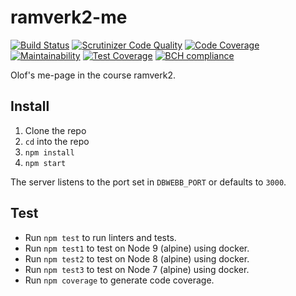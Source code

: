 # ramverk2-me

[![Build Status](https://travis-ci.org/oenstrom/ramverk2-me.svg?branch=master)](https://travis-ci.org/oenstrom/ramverk2-me)
[![Scrutinizer Code Quality](https://scrutinizer-ci.com/g/oenstrom/ramverk2-me/badges/quality-score.png?b=master)](https://scrutinizer-ci.com/g/oenstrom/ramverk2-me/?branch=master)
[![Code Coverage](https://scrutinizer-ci.com/g/oenstrom/ramverk2-me/badges/coverage.png?b=master)](https://scrutinizer-ci.com/g/oenstrom/ramverk2-me/?branch=master)
[![Maintainability](https://api.codeclimate.com/v1/badges/b58273f2f8cb94db5df7/maintainability)](https://codeclimate.com/github/oenstrom/ramverk2-me/maintainability)
[![Test Coverage](https://api.codeclimate.com/v1/badges/b58273f2f8cb94db5df7/test_coverage)](https://codeclimate.com/github/oenstrom/ramverk2-me/test_coverage)
[![BCH compliance](https://bettercodehub.com/edge/badge/oenstrom/ramverk2-me?branch=master)](https://bettercodehub.com/)

Olof's me-page in the course ramverk2.

## Install

1. Clone the repo
2. `cd` into the repo
3. `npm install`
4. `npm start`

The server listens to the port set in `DBWEBB_PORT` or defaults to `3000`.

## Test
* Run `npm test` to run linters and tests.
* Run `npm test1` to test on Node 9 (alpine) using docker.
* Run `npm test2` to test on Node 8 (alpine) using docker.
* Run `npm test3` to test on Node 7 (alpine) using docker.
* Run `npm coverage` to generate code coverage.
